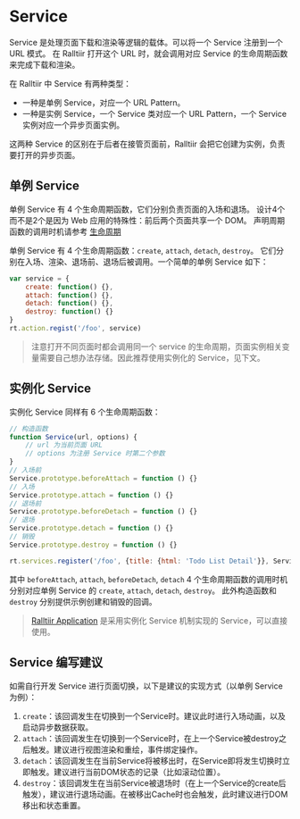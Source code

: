 # Service

Service 是处理页面下载和渲染等逻辑的载体。可以将一个 Service 注册到一个 URL 模式。
在 Ralltiir 打开这个 URL 时，就会调用对应 Service 的生命周期函数来完成下载和渲染。

在 Ralltiir 中 Service 有两种类型：

* 一种是单例 Service，对应一个 URL Pattern。
* 一种是实例 Service，一个 Service 类对应一个 URL Pattern，一个 Service 实例对应一个异步页面实例。

这两种 Service 的区别在于后者在接管页面前，Ralltiir 会把它创建为实例，负责要打开的异步页面。

## 单例 Service 

单例 Service 有 4 个生命周期函数，它们分别负责页面的入场和退场。
设计4个而不是2个是因为 Web 应用的特殊性：前后两个页面共享一个 DOM。
声明周期函数的调用时机请参考 [生命周期](/advanced/life-cycle.md)

单例 Service 有 4 个生命周期函数：`create`, `attach`, `detach`, `destroy`。
它们分别在入场、渲染、退场前、退场后被调用。一个简单的单例 Service 如下：

```javascript
var service = {
    create: function() {},
    attach: function() {},
    detach: function() {},
    destroy: function() {}
}
rt.action.regist('/foo', service)
```

> 注意打开不同页面时都会调用同一个 service 的生命周期，页面实例相关变量需要自己想办法存储。因此推荐使用实例化的 Service，见下文。

## 实例化 Service

实例化 Service 同样有 6 个生命周期函数：

```javascript
// 构造函数
function Service(url, options) {
    // url 为当前页面 URL
    // options 为注册 Service 时第二个参数
}
// 入场前
Service.prototype.beforeAttach = function () {}
// 入场
Service.prototype.attach = function () {}
// 退场前
Service.prototype.beforeDetach = function () {}
// 退场
Service.prototype.detach = function () {}
// 销毁
Service.prototype.destroy = function () {}

rt.services.register('/foo', {title: {html: 'Todo List Detail'}}, Service)
```

其中 `beforeAttach`, `attach`, `beforeDetach`, `detach` 4 个生命周期函数的调用时机
分别对应单例 Service 的 `create`, `attach`, `detach`, `destroy`。
此外构造函数和 `destroy` 分别提供示例创建和销毁的回调。

> [Ralltiir Application][rt-app] 是采用实例化 Service 机制实现的 Service，可以直接使用。

## Service 编写建议

如需自行开发 Service 进行页面切换，以下是建议的实现方式（以单例 Service 为例）：

1. `create`：该回调发生在切换到一个Service时。建议此时进行入场动画，以及启动异步数据获取。
2. `attach`：该回调发生在切换到一个Service时，在上一个Service被destroy之后触发。建议进行视图渲染和重绘，事件绑定操作。
3. `detach`：该回调发生在当前Service将被移出时，在Service即将发生切换时立即触发。建议进行当前DOM状态的记录（比如滚动位置）。
4. `destroy`：该回调发生在当前Service被退场时（在上一个Service的create后触发），建议进行退场动画。在被移出Cache时也会触发，此时建议进行DOM移出和状态重置。

[rt-app]: https://github.com/Ralltiir/ralltiir-application
